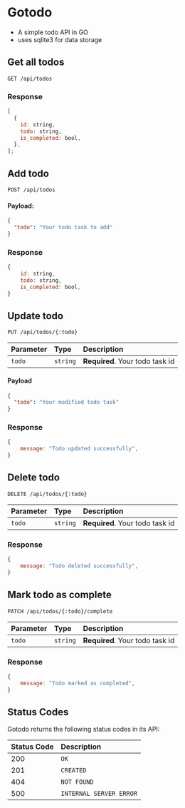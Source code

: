 # Gotodo

- A simple todo API in GO
- uses sqlite3 for data storage

## Get all todos

```http
GET /api/todos
```

### Response

```javascript
[
  {
    id: string,
    todo: string,
    is_completed: bool,
  },
];
```

## Add todo

```http
POST /api/todos
```

#### Payload:

```json
{
  "todo": "Your todo task to add"
}
```

### Response

```javascript
{
    id: string,
    todo: string,
    is_completed: bool,
}
```

## Update todo

```http
PUT /api/todos/{:todo}
```

| Parameter | Type     | Description                     |
| :-------- | :------- | :------------------------------ |
| `todo`    | `string` | **Required**. Your todo task id |

#### Payload

```json
{
  "todo": "Your modified todo task"
}
```

### Response

```javascript
{
    message: "Todo updated successfully",
}
```

## Delete todo

```http
DELETE /api/todos/{:todo}
```

| Parameter | Type     | Description                     |
| :-------- | :------- | :------------------------------ |
| `todo`    | `string` | **Required**. Your todo task id |

### Response

```javascript
{
    message: "Todo deleted successfully",
}
```

## Mark todo as complete

```http
PATCH /api/todos/{:todo}/complete
```

| Parameter | Type     | Description                     |
| :-------- | :------- | :------------------------------ |
| `todo`    | `string` | **Required**. Your todo task id |

### Response

```javascript
{
    message: "Todo marked as completed",
}
```

## Status Codes

Gotodo returns the following status codes in its API:

| Status Code | Description             |
| :---------- | :---------------------- |
| 200         | `OK`                    |
| 201         | `CREATED`               |
| 404         | `NOT FOUND`             |
| 500         | `INTERNAL SERVER ERROR` |
